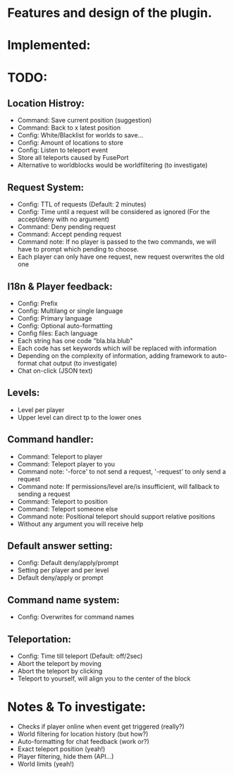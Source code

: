 # Features and design of the plugin.

# Implemented:

# TODO:

## Location Histroy:
- Command: Save current position (suggestion)
- Command: Back to x latest position
- Config: White/Blacklist for worlds to save...
- Config: Amount of locations to store
- Config: Listen to teleport event
- Store all teleports caused by FusePort
- Alternative to worldblocks would be worldfiltering (to investigate)

## Request System:
- Config: TTL of requests (Default: 2 minutes)
- Config: Time until a request will be considered as ignored (For the accept/deny with no argument)
- Command: Deny pending request
- Command: Accept pending request
- Command note: If no player is passed to the two commands, we will have to prompt which pending to choose.
- Each player can only have one request, new request overwrites the old one

## I18n & Player feedback:
- Config: Prefix
- Config: Multilang or single language
- Config: Primary language
- Config: Optional auto-formatting
- Config files: Each language
- Each string has one code "bla.bla.blub"
- Each code has set keywords <player1> <playerTo> which will be replaced with information
- Depending on the complexity of information, adding framework to auto-format chat output (to investigate)
- Chat on-click (JSON text)

## Levels:
- Level per player
- Upper level can direct tp to the lower ones

## Command handler:
- Command: Teleport to player
- Command: Teleport player to you
- Command note: '-force' to not send a request, '-request' to only send a request
- Command note: If permissions/level are/is insufficient, will fallback to sending a request
- Command: Teleport to position
- Command: Teleport someone else
- Command note: Positional teleport should support relative positions
- Without any argument you will receive help

## Default answer setting:
- Config: Default deny/apply/prompt
- Setting per player and per level
- Default deny/apply or prompt

## Command name system:
- Config: Overwrites for command names

## Teleportation:
- Config: Time till teleport (Default: off/2sec)
- Abort the teleport by moving
- Abort the teleport by clicking
- Teleport to yourself, will align you to the center of the block

# Notes & To investigate:
- Checks if player online when event get triggered (really?)
- World filtering for location history (but how?)
- Auto-formatting for chat feedback (work or?)
- Exact teleport position (yeah!)
- Player filtering, hide them (API...)
- World limits (yeah!)

